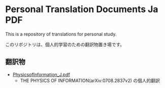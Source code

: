 Personal Translation Documents Ja PDF
================================
This is a repository of translations for personal study.

このリポジトリは、個人的学習のための翻訳物置き場です。

## 翻訳物

- [PhysicsofInformation_J.pdf](https://github.com/t-konishi/translations/blob/main/PhysicsofInformation_J/PhysicsofInformation_J.pdf)
    -  THE PHYSICS OF INFORMATION(arXiv:0708.2837v2) の個人的翻訳 
